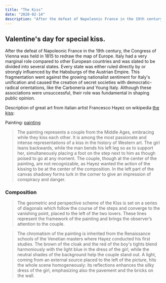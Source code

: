 ```yaml
---
title: "The Kiss"
date: "2020-02-14"
description: "After the defeat of Napoleonic France in the 19th century, the Congress of Vienna was held in 1815 to redraw the map of Europe."
---
```


## Valentine's day for special kiss.

After the defeat of Napoleonic France in the 19th century, the Congress of Vienna was held in 1815 to redraw the map of Europe. Italy had a very marginal role compared to other European countries and was slated to be divided into several states. Every state was either ruled directly by or strongly influenced by the Habsburgs of the Austrian Empire. This fragmentation went against the growing nationalist sentiment for Italy's unification and caused the creation of secret societies with democratic-radical orientations, like the Carboneria and Young Italy. Although these associations were unsuccessful, their role was fundamental in shaping public opinion.

Description of great art from italian artist Francesco Hayez on wikipedia [the kiss](https://en.wikipedia.org/wiki/The_Kiss_(Hayez)): 


Painting: 
[painting](https://en.wikipedia.org/wiki/The_Kiss_(Hayez)#/media/File:El_Beso_(Pinacoteca_de_Brera,_Milán,_1859).jpg)

> The painting represents a couple from the Middle Ages, embracing while they kiss each other. It is among the most passionate and intense representations of a kiss in the history of Western art. The girl leans backwards, while the man bends his left leg so as to support her, simultaneously placing a foot on the step next to him as though poised to go at any moment. The couple, though at the center of the painting, are not recognizable, as Hayez wanted the action of the kissing to be at the center of the composition. In the left part of the canvas shadowy forms lurk in the corner to give an impression of conspiracy and danger.


### Composition 
> The geometric and perspective scheme of the Kiss is set on a series of diagonals which follow the course of the steps and converge to the vanishing point, placed to the left of the two lovers. These lines represent the framework of the painting and brings the observer’s attention to the couple.

> The chromatism of the painting is inherited from the Renaissance schools of the Venetian masters where Hayez conducted his first studies. The brown of the cloak and the red of the boy's tights blend harmoniously with the light blue in the dress of the girl, while the neutral shades of the background help the couple stand out. A light, coming from an external source placed to the left of the picture, hits the whole scene homogeneously: its reflections enhances the silky dress of the girl, emphasizing also the pavement and the bricks on the wall.


